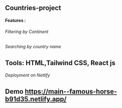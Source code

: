 ## Countries-project
#### Features :
###### Filtering by Continent 
###### Searching by country name

## Tools: HTML,Tailwind CSS, React js

###### Deployment on Netlify
## Demo https://main--famous-horse-b91d35.netlify.app/  

